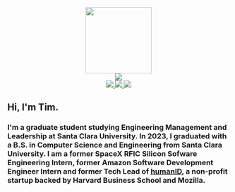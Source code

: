 <div align="center">
  <img src="https://timhradil.com/logo.png" width=150>
  <div>
    <img src="https://quotes-github-readme.vercel.app/api?type=horizontal&theme=dark&quote=Any%20sufficiently%20advanced%20technology%20is%20indistinguishable%20from%20magic.&author=Arthur%20C.%20Clarke">
  </div>
  <div>
    <a href="https://linkedin.com/in/timhradil">
      <img src="https://img.shields.io/badge/LinkedIn-blue?logo=linkedin&logoColor=white&style=for-the-badge">
    </a>
    <a href="mailto:timhradil@gmail.com">
      <img src="https://img.shields.io/badge/Gmail-D14836?style=for-the-badge&logo=gmail&logoColor=white">
    </a>
    <a href="https://timhradil.com">
      <img src="https://img.shields.io/badge/website-000000?style=for-the-badge&logo=About.me&logoColor=white">
    </a>
  </div>
</div>

## Hi, I'm Tim.
### I'm a graduate student studying Engineering Management and Leadership at Santa Clara University. In 2023, I graduated with a B.S. in Computer Science and Engineering from Santa Clara University. I am a former SpaceX RFIC Silicon Sofware Engineering Intern, former Amazon Software Development Engineer Intern and former Tech Lead of [humanID](https://human-id.org), a non-profit startup backed by Harvard Business School and Mozilla.
